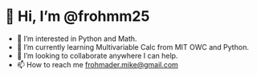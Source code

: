 # 👋 Hi, I’m @frohmm25
- 👀 I’m interested in Python and Math.
- 🌱 I’m currently learning Multivariable Calc from MIT OWC and Python.
- 💞️ I’m looking to collaborate anywhere I can help. 
- 📫 How to reach me frohmader.mike@gmail.com

<!---
frohmm25/frohmm25 is a ✨ special ✨ repository because its `README.md` (this file) appears on your GitHub profile.
You can click the Preview link to take a look at your changes.
--->
